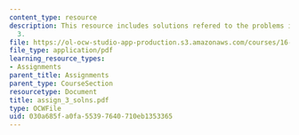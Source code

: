 ```yaml
---
content_type: resource
description: This resource includes solutions refered to the problems in assignment
  3.
file: https://ol-ocw-studio-app-production.s3.amazonaws.com/courses/16-423j-aerospace-biomedical-and-life-support-engineering-spring-2006/030a685fa0fa55397640710eb1353365_assign_3_solns.pdf
file_type: application/pdf
learning_resource_types:
- Assignments
parent_title: Assignments
parent_type: CourseSection
resourcetype: Document
title: assign_3_solns.pdf
type: OCWFile
uid: 030a685f-a0fa-5539-7640-710eb1353365
---
```

